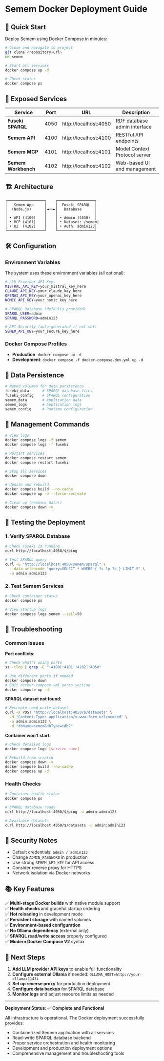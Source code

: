 # Semem Docker Deployment Guide

## 🚀 Quick Start

Deploy Semem using Docker Compose in minutes:

```bash
# Clone and navigate to project
git clone <repository-url>
cd semem

# Start all services
docker compose up -d

# Check status
docker compose ps
```

## 📡 Exposed Services

| Service | Port | URL | Description |
|---------|------|-----|-------------|
| **Fuseki SPARQL** | 4050 | http://localhost:4050 | RDF database admin interface |
| **Semem API** | 4100 | http://localhost:4100 | RESTful API endpoints |
| **Semem MCP** | 4101 | http://localhost:4101 | Model Context Protocol server |
| **Semem Workbench** | 4102 | http://localhost:4102 | Web-based UI and management |

## 🏗️ Architecture

```
┌─────────────────┐    ┌─────────────────┐
│   Semem App     │    │  Fuseki SPARQL  │
│  (Node.js)      │◄──►│   Database      │
│                 │    │                 │
│ • API (4100)    │    │ • Admin (4050)  │
│ • MCP (4101)    │    │ • Dataset: /semem│
│ • UI  (4102)    │    │ • Auth: admin123│
└─────────────────┘    └─────────────────┘
```

## 🛠️ Configuration

### Environment Variables

The system uses these environment variables (all optional):

```bash
# LLM Provider API Keys
MISTRAL_API_KEY=your_mistral_key_here
CLAUDE_API_KEY=your_claude_key_here  
OPENAI_API_KEY=your_openai_key_here
NOMIC_API_KEY=your_nomic_key_here

# SPARQL Database (defaults provided)
SPARQL_USER=admin
SPARQL_PASSWORD=admin123

# API Security (auto-generated if not set)
SEMEM_API_KEY=your_secure_key_here
```

### Docker Compose Profiles

- **Production**: `docker compose up -d`
- **Development**: `docker compose -f docker-compose.dev.yml up -d`

## 💾 Data Persistence

```bash
# Named volumes for data persistence
fuseki_data      # SPARQL database files
fuseki_config    # SPARQL configuration
semem_data       # Application data
semem_logs       # Application logs
semem_config     # Runtime configuration
```

## 🔧 Management Commands

```bash
# View logs
docker compose logs -f semem
docker compose logs -f fuseki

# Restart services
docker compose restart semem
docker compose restart fuseki

# Stop all services
docker compose down

# Update and rebuild
docker compose build --no-cache
docker compose up -d --force-recreate

# Clean up (removes data!)
docker compose down -v
```

## 🧪 Testing the Deployment

### 1. Verify SPARQL Database
```bash
# Check Fuseki is running
curl http://localhost:4050/$/ping

# Test SPARQL query
curl -G "http://localhost:4050/semem/sparql" \
  --data-urlencode "query=SELECT * WHERE { ?s ?p ?o } LIMIT 5" \
  -u admin:admin123
```

### 2. Test Semem Services
```bash
# Check container status
docker compose ps

# View startup logs
docker compose logs semem --tail=50
```

## 🚨 Troubleshooting

### Common Issues

**Port conflicts:**
```bash
# Check what's using ports
ss -tlnp | grep -E ":4100|:4101|:4102|:4050"

# Use different ports if needed
docker compose down
# Edit docker-compose.yml ports section
docker compose up -d
```

**SPARQL dataset not found:**
```bash
# Recreate read-write dataset
curl -X POST "http://localhost:4050/$/datasets" \
  -H "Content-Type: application/x-www-form-urlencoded" \
  -u admin:admin123 \
  -d "dbName=semem&dbType=tdb2"
```

**Container won't start:**
```bash
# Check detailed logs
docker compose logs [service_name]

# Rebuild from scratch
docker compose down -v
docker compose build --no-cache
docker compose up -d
```

### Health Checks

```bash
# Container health status
docker compose ps

# SPARQL database ready
curl http://localhost:4050/$/ping -u admin:admin123

# Available datasets
curl http://localhost:4050/$/datasets -u admin:admin123
```

## 🔐 Security Notes

- Default credentials: `admin / admin123`
- Change `ADMIN_PASSWORD` in production
- Use strong `SEMEM_API_KEY` for API access
- Consider reverse proxy for HTTPS
- Network isolation via Docker networks

## 📚 Key Features

✅ **Multi-stage Docker builds** with native module support  
✅ **Health checks** and graceful startup ordering  
✅ **Hot reloading** in development mode  
✅ **Persistent storage** with named volumes  
✅ **Environment-based configuration**  
✅ **No Ollama dependency** (external only)  
✅ **SPARQL read/write access** properly configured  
✅ **Modern Docker Compose V2** syntax  

## 🎯 Next Steps

1. **Add LLM provider API keys** to enable full functionality
2. **Configure external Ollama** if needed: `OLLAMA_HOST=http://your-ollama:11434`  
3. **Set up reverse proxy** for production deployment
4. **Configure data backup** for SPARQL database
5. **Monitor logs** and adjust resource limits as needed

---

**Deployment Status:** ✅ **Complete and Functional**

All infrastructure is operational. The Docker deployment successfully provides:
- Containerized Semem application with all services
- Read-write SPARQL database backend
- Proper service orchestration and health monitoring
- Development and production deployment options
- Comprehensive management and troubleshooting tools